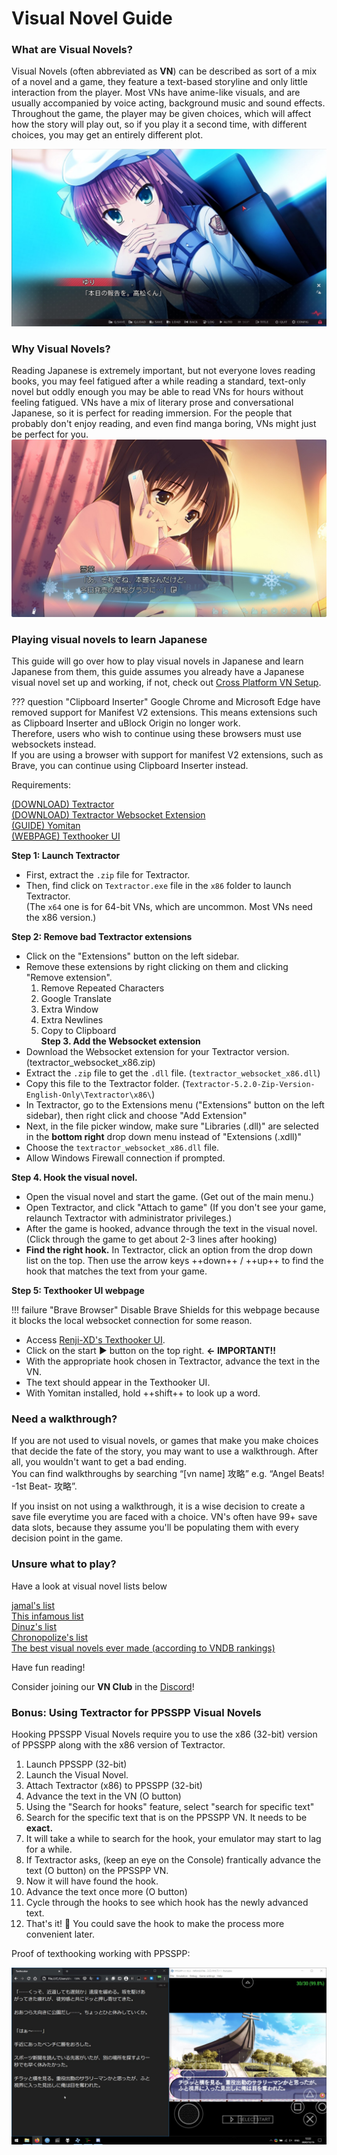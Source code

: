 # Visual Novel Guide 

### What are Visual Novels?

Visual Novels (often abbreviated as **VN**) can be described as sort of a mix of a novel and a game, they feature a text-based storyline and only little interaction from the player. Most VNs have anime-like visuals, and are usually accompanied by voice acting, background music and sound effects. Throughout the game, the player may be given choices, which will affect how the story will play out, so if you play it a second time, with different choices, you may get an entirely different plot.

![Image](img/vn1.jpg)

### Why Visual Novels?
Reading Japanese is extremely important, but not everyone loves reading books, you may feel fatigued after a while reading a standard, text-only novel but oddly enough you may be able to read VNs for hours without feeling fatigued. VNs have a mix of literary prose and conversational Japanese, so it is perfect for reading immersion.
For the people that probably don't enjoy reading, and even find manga boring, VNs might just be perfect for you.
![Image](img/vn2.jpg)

### Playing visual novels to learn Japanese

This guide will go over how to play visual novels in Japanese and learn Japanese from them, this guide assumes you already have a Japanese visual novel set up and working, if not, check out [Cross Platform VN Setup](/vn-setup).

??? question "Clipboard Inserter"
	Google Chrome and Microsoft Edge have removed support for Manifest V2 extensions. This means extensions such as Clipboard Inserter and uBlock Origin no longer work.  
	Therefore, users who wish to continue using these browsers must use websockets instead.   
	If you are using a browser with support for manifest V2 extensions, such as Brave, you can continue using Clipboard Inserter instead.   

Requirements:

[(DOWNLOAD) Textractor](https://github.com/Artikash/Textractor/releases/download/v5.2.0/Textractor-5.2.0-Zip-Version-English-Only.zip)  
[(DOWNLOAD) Textractor Websocket Extension](https://github.com/kuroahna/textractor_websocket/releases/tag/0.2.0)   
[(GUIDE) Yomitan](/yomichan)  
[(WEBPAGE) Texthooker UI](https://renji-xd.github.io/texthooker-ui/)    

**Step 1: Launch Textractor**  
- First, extract the `.zip` file for Textractor.  
- Then, find click on `Textractor.exe` file in the `x86` folder to launch Textractor.  
(The `x64` one is for 64-bit VNs, which are uncommon. Most VNs need the x86 version.)

**Step 2: Remove bad Textractor extensions**  
- Click on the "Extensions" button on the left sidebar.  
- Remove these extensions by right clicking on them and clicking "Remove extension".  
	1. Remove Repeated Characters  
	2. Google Translate  
	3. Extra Window  
	4. Extra Newlines  
	5. Copy to Clipboard  
**Step 3. Add the Websocket extension**  
- Download the Websocket extension for your Textractor version. (textractor_websocket_x86.zip)
- Extract the `.zip` file to get the `.dll` file. (`textractor_websocket_x86.dll`)  
- Copy this file to the Textractor folder. (`Textractor-5.2.0-Zip-Version-English-Only\Textractor\x86\`)  
- In Textractor, go to the Extensions menu ("Extensions" button on the left sidebar), then right click and choose "Add Extension"  
- Next, in the file picker window, make sure "Libraries (.dll)" are selected in the **bottom right** drop down menu instead of "Extensions (.xdll)"  
- Choose the `textractor_websocket_x86.dll` file.   
- Allow Windows Firewall connection if prompted.    

**Step 4. Hook the visual novel.**  
- Open the visual novel and start the game. (Get out of the main menu.)  
- Open Textractor, and click "Attach to game" (If you don't see your game, relaunch Textractor with administrator privileges.)  
- After the game is hooked, advance through the text in the visual novel. (Click through the game to get about 2-3 lines after hooking)  
- **Find the right hook.** In Textractor, click an option from the drop down list on the top. Then use the arrow keys ++down++ / ++up++ to find the hook that matches the text from your game.

**Step 5: Texthooker UI webpage**   

!!! failure "Brave Browser"
	Disable Brave Shields for this webpage because it blocks the local websocket connection for some reason.  

- Access [Renji-XD's Texthooker UI](https://renji-xd.github.io/texthooker-ui/).  
- Click on the start ▶️ button on the top right.  **← IMPORTANT!!**  
- With the appropriate hook chosen in Textractor, advance the text in the VN.
- The text should appear in the Texthooker UI.
- With Yomitan installed, hold ++shift++ to look up a word.  



### Need a walkthrough?
If you are not used to visual novels, or games that make you make choices that decide the fate of the story, you may want to use a walkthrough. After all, you wouldn't want to get a bad ending.  
You can find walkthroughs by searching “[vn name] 攻略” e.g. “Angel Beats! -1st Beat- 攻略”.  

If you insist on not using a walkthrough, it is a wise decision to create a save file everytime you are faced with a choice. VN's often have 99+ save data slots, because they assume you'll be populating them with every decision point in the game.  

### Unsure what to play?

Have a look at visual novel lists below

[jamal's list](https://anacreondjt.gitlab.io/vn-chart/)  
[This infamous list](https://docs.google.com/document/u/1/d/1KnyyDt7jimEz-dgeMSKymRaT2r3QKBPm9AzqZ6oUWAs/pub)  
[Dinuz's list](/dinuzlist)  
[Chronopolize's list](https://docs.google.com/spreadsheets/d/18vCgQHhBNBeRJdcTcyUi2Atq-nAapQW--33qrwl5Yfw)  
[The best visual novels ever made (according to VNDB rankings)](https://vndb.org/v?f=022gja3gja&s=34w)  

Have fun reading!

Consider joining our **VN Club** in the [Discord](https://discord.gg/nhqjydaR8j)!

### Bonus: Using Textractor for PPSSPP Visual Novels
Hooking PPSSPP Visual Novels require you to use the x86 (32-bit) version of PPSSPP along with the x86 version of Textractor.  
 
1. Launch PPSSPP (32-bit)  
2. Launch the Visual Novel.  
3. Attach Textractor (x86) to PPSSPP (32-bit)  
4. Advance the text in the VN (O button)  
5. Using the "Search for hooks" feature, select "search for specific text"  
6. Search for the specific text that is on the PPSSPP VN. It needs to be **exact.**  
7. It will take a while to search for the hook, your emulator may start to lag for a while.  
8. If Textractor asks, (keep an eye on the Console) frantically advance the text (O button) on the PPSSPP VN.  
9. Now it will have found the hook.  
10. Advance the text once more (O button)  
11. Cycle through the hooks to see which hook has the newly advanced text.   
12. That's it! :tada: You could save the hook to make the process more convenient later.  

Proof of texthooking working with PPSSPP:  
  
![Image](img/vnpsp2.jpg)  

